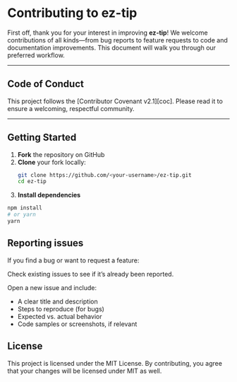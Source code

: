 # Contributing to ez-tip

First off, thank you for your interest in improving **ez-tip**! We welcome contributions of all kinds—from bug reports to feature requests to code and documentation improvements. This document will walk you through our preferred workflow.

---

## Code of Conduct

This project follows the [Contributor Covenant v2.1][coc]. Please read it to ensure a welcoming, respectful community.

---

## Getting Started

1. **Fork** the repository on GitHub
2. **Clone** your fork locally:
   ```bash
   git clone https://github.com/<your‑username>/ez-tip.git
   cd ez-tip
   ```
3. **Install dependencies**

```bash
npm install
# or yarn
yarn
```

## Reporting issues

If you find a bug or want to request a feature:

Check existing issues to see if it’s already been reported.

Open a new issue and include:

- A clear title and description
- Steps to reproduce (for bugs)
- Expected vs. actual behavior
- Code samples or screenshots, if relevant

## License

This project is licensed under the MIT License.
By contributing, you agree that your changes will be licensed under MIT as well.
